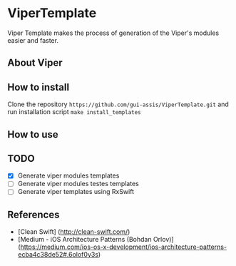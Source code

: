 # ViperTemplate
Viper Template makes the process of generation of the Viper's modules easier and faster.

## About Viper

## How to install
Clone the repository `https://github.com/gui-assis/ViperTemplate.git` and run installation script `make install_templates`

## How to use

## TODO
- [x] Generate viper modules templates
- [ ] Generate viper modules testes templates
- [ ] Generate viper templates using RxSwift

## References
 - [Clean Swift] (http://clean-swift.com/)
 - [Medium - iOS Architecture Patterns (Bohdan Orlov)] (https://medium.com/ios-os-x-development/ios-architecture-patterns-ecba4c38de52#.6olof0y3s)
